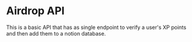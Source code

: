 
# Airdrop API

This is a basic API that has as single endpoint to verify a user's XP points and then add them to a notion database.